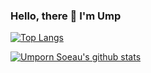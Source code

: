 ### Hello, there 👋 I'm Ump 

[![Top Langs](https://github-readme-stats.vercel.app/api/top-langs/?username=umpornsoeau&layout=compact)](https://github.com/umpornsoeau/)

[![Umporn Soeau's github stats](https://github-readme-stats.vercel.app/api?username=umpornsoeau&theme=synthwave&show_icons=true&count_private=true)](https://github.com/umpornsoeau/)
